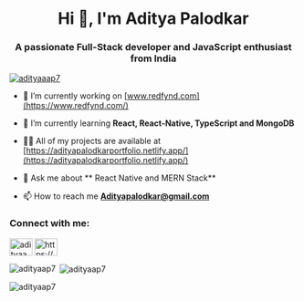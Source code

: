 <h1 align="center">Hi 👋, I'm Aditya Palodkar</h1>
<h3 align="center">A passionate Full-Stack developer and JavaScript enthusiast from India</h3>

<p align="left"> <a href="https://twitter.com/adityaaap7" target="blank"><img src="https://img.shields.io/twitter/follow/adityaaap7?logo=twitter&style=for-the-badge" alt="adityaaap7" /></a> </p>

- 🔭 I’m currently working on [www.redfynd.com](https://www.redfynd.com/)

- 🌱 I’m currently learning **React, React-Native, TypeScript and MongoDB**

- 👨‍💻 All of my projects are available at [https://adityapalodkarportfolio.netlify.app/](https://adityapalodkarportfolio.netlify.app/)

- 💬 Ask me about ** React Native and MERN Stack**

- 📫 How to reach me **Adityapalodkar@gmail.com**



<h3 align="left">Connect with me:</h3>
<p align="left">
<a href="https://twitter.com/adityaaap7" target="blank"><img align="center" src="https://raw.githubusercontent.com/rahuldkjain/github-profile-readme-generator/master/src/images/icons/Social/twitter.svg" alt="adityaaap7" height="30" width="40" /></a>
<a href="https://linkedin.com/in/https://www.linkedin.com/in/aditya-p-364132258/" target="blank"><img align="center" src="https://raw.githubusercontent.com/rahuldkjain/github-profile-readme-generator/master/src/images/icons/Social/linked-in-alt.svg" alt="https://www.linkedin.com/in/aditya-p-364132258/" height="30" width="40" /></a>
</p>

<p><img align="left" src="https://github-readme-stats.vercel.app/api/top-langs?username=adityaap7&show_icons=true&locale=en&layout=compact" alt="adityaap7" /></p>

<p>&nbsp;<img align="center" src="https://github-readme-stats.vercel.app/api?username=adityaap7&show_icons=true&locale=en" alt="adityaap7" /></p>

<p><img align="center" src="https://github-readme-streak-stats.herokuapp.com/?user=adityaap7&" alt="adityaap7" /></p>

